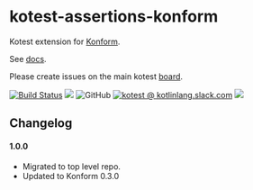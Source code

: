 # kotest-assertions-konform

Kotest extension for [Konform](https://github.com/konform-kt/konform).

See [docs](https://kotest.io/docs/assertions/konform-matchers.html).

Please create issues on the main kotest [board](https://github.com/kotest/kotest/issues).

[![Build Status](https://github.com/kotest/kotest-assertions-konform/workflows/master/badge.svg)](https://github.com/kotest/kotest-assertions-konform/actions)
[<img src="https://img.shields.io/maven-central/v/io.kotest.extensions/kotest-assertions-konform.svg?label=latest%20release"/>](http://search.maven.org/#search|ga|1|kotest-assertions-konform)
![GitHub](https://img.shields.io/github/license/kotest/kotest-assertions-konform)
[![kotest @ kotlinlang.slack.com](https://img.shields.io/static/v1?label=kotlinlang&message=kotest&color=blue&logo=slack)](https://kotlinlang.slack.com/archives/CT0G9SD7Z)
[<img src="https://img.shields.io/nexus/s/https/oss.sonatype.org/io.kotest.extensions/kotest-assertions-konform.svg?label=latest%20snapshot"/>](https://oss.sonatype.org/content/repositories/snapshots/io/kotest/extensions/kotest-assertions-konform/)


## Changelog

#### 1.0.0

* Migrated to top level repo.
* Updated to Konform 0.3.0
